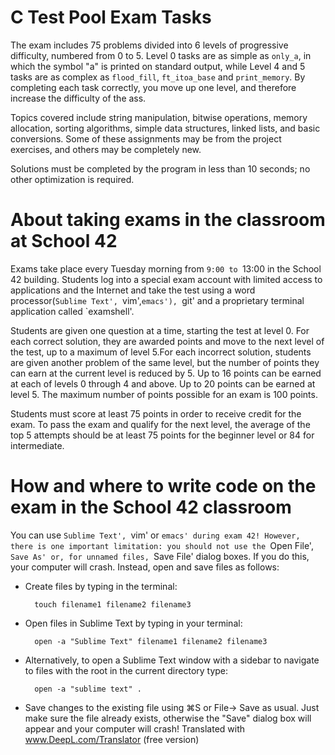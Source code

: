 # C Test Pool Exam Tasks #



The exam includes 75 problems divided into 6 levels of progressive difficulty, numbered from 0 to 5. Level 0 tasks are as simple as `only_a`, in which the symbol "a" is printed on standard output, while Level 4 and 5 tasks are as complex as `flood_fill`, `ft_itoa_base` and `print_memory`. By completing each task correctly, you move up one level, and therefore increase the difficulty of the ass.

Topics covered include string manipulation, bitwise operations, memory allocation, sorting algorithms, simple data structures, linked lists, and basic conversions. Some of these assignments may be from the project exercises, and others may be completely new.

Solutions must be completed by the program in less than 10 seconds; no other optimization is required.



# About taking exams in the classroom at School 42

Exams take place every Tuesday morning from `9:00 to `13:00 in the School 42 building. Students log into a special exam account with limited access to applications and the Internet and take the test using a word processor(`Sublime Text', `vim',`emacs'), `git' and a proprietary terminal application called `examshell'.

Students are given one question at a time, starting the test at level 0. For each correct solution, they are awarded points and move to the next level of the test, up to a maximum of level 5.For each incorrect solution, students are given another problem of the same level, but the number of points they can earn at the current level is reduced by 5. Up to 16 points can be earned at each of levels 0 through 4 and above. Up to 20 points can be earned at level 5. The maximum number of points possible for an exam is 100 points.

Students must score at least 75 points in order to receive credit for the exam. To pass the exam and qualify for the next level, the average of the top 5 attempts should be at least 75 points for the beginner level or 84 for intermediate. 

# How and where to write code on the exam in the School 42 classroom

You can use `Sublime Text', `vim' or `emacs' during exam 42! However, there is one important limitation: you should not use the `Open File', `Save As' or, for unnamed files, `Save File' dialog boxes. If you do this, your computer will crash. Instead, open and save files as follows:

* Create files by typing in the terminal:

		touch filename1 filename2 filename3

* Open files in Sublime Text by typing in your terminal:

		open -a "Sublime Text" filename1 filename2 filename3

* Alternatively, to open a Sublime Text window with a sidebar to navigate to files with the root in the current directory type:

		open -a "sublime text" .

* Save changes to the existing file using ⌘S or File-> Save as usual. Just make sure the file already exists, otherwise the "Save" dialog box will appear and your computer will crash!
 Translated with www.DeepL.com/Translator (free version)
